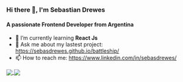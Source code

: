 ### Hi there 👋, I'm Sebastian Drewes

#### A passionate Frontend Developer from Argentina
- 🌱 I’m currently learning **React Js**
- 💬 Ask me about my lastest project: https://sebasdrewes.github.io/battleship/
- 📫 How to reach me: https://www.linkedin.com/in/sebasdrewes/

<a href="https://github.com/SebasDrewes/github-readme-stats">
  <img align="center" src="https://github-readme-stats.vercel.app/api?username=SebasDrewes" />
</a>
<a href="https://github.com/SebasDrewes/github-readme-stats">
  <img align="center" src="https://github-readme-stats.vercel.app/api/top-langs/?username=SebasDrewes" />
</a>

